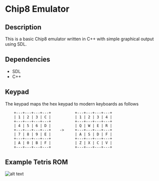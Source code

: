 # Chip8 Emulator

## Description
This is a basic Chip8 emulator written in C++ with simple graphical output using SDL.

## Dependencies
* SDL
* C++

## Keypad
The keypad maps the hex keypad to modern keyboards as follows

```
    +---+---+---+---+           +---+---+---+---+
    | 1 | 2 | 3 | C |           | 1 | 2 | 3 | 4 |
    +---+---+---+---+           +---+---+---+---+
    | 4 | 5 | 6 | D |           | Q | W | E | R |           
    +---+---+---+---+    ->     +---+---+---+---+
    | 7 | 8 | 9 | E |           | A | S | D | F |
    +---+---+---+---+           +---+---+---+---+
    | A | 0 | B | F |           | Z | X | C | V |
    +---+---+---+---+           +---+---+---+---+
```

## Example Tetris ROM

![alt text](../media/tetris.gif?raw=true)
